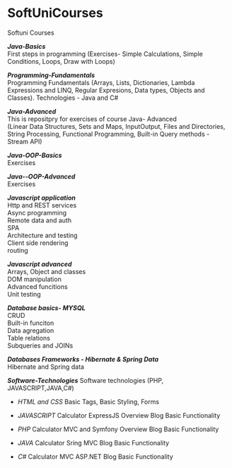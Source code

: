 # SoftUniCourses
Softuni Courses

_**Java-Basics**_ </br>
First steps in programming (Exercises- Simple Calculations, Simple Conditions, Loops, Draw with Loops)</br>

_**Programming-Fundamentals**_</br>
Programming Fundamentals (Arrays, Lists, Dictionaries, Lambda Expressions and LINQ, Regular Expresions, Data types, Objects and Classes). Technologies - Java and C#</br>

_**Java-Advanced**_</br>
This is repositpry for exercises of course Java- Advanced</br>
(Linear Data Structures, Sets and Maps, InputOutput, Files and Directories, String Processing, Functional Programming, Built-in Query methods - Stream API)</br>

_**Java-OOP-Basics**_</br>
Exercises</br>

_**Java--OOP-Advanced**_</br>
Exercises</br>

_**Javascript application**_</br>
Http and REST services</br>
Async programming</br>
Remote data and auth</br>
SPA</br>
Architecture and testing</br>
Client side rendering</br>
routing  </br>

_**Javascript advanced**_</br>
Arrays, Object and classes</br>
DOM manipulation</br>
Advanced funcitions</br>
Unit testing</br>

_**Database basics- MYSQL**_</br>
CRUD</br>
Built-in funciton</br>
Data agregation</br>
Table relations</br>
Subqueries and JOINs</br>

_**Databases Frameworks - Hibernate & Spring Data**_</br>
Hibernate and Spring data</br>

_**Software-Technologies**_
Software technologies (PHP, JAVASCRIPT,JAVA,C#)</br>

- _HTML and CSS_
Basic Tags, Basic Styling, Forms

- _JAVASCRIPT_
Calculator
ExpressJS Overview
Blog Basic Functionality

- _PHP_
Calculator
MVC and Symfony Overview
Blog Basic Functionality

- _JAVA_
Calculator
Sring MVC
Blog Basic Functionality

- _C#_
Calculator
MVC ASP.NET
Blog Basic Functionality







